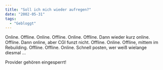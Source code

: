 ```yaml
---
title: "Soll ich mich wieder aufregen?"
date: "2002-05-31"
tags:
  - "Gebloggt"
---
```


Online. Offline. Online. Offline. Online. Offline. Dann wieder kurz online. Offline. Dann online, aber CGI funzt nicht. Offline. Online. Offline, mittem im Rebuilding. Offline. Offline. Online. Schnell posten, wer weiß wielange diesmal …

Provider gehören eingesperrt!
